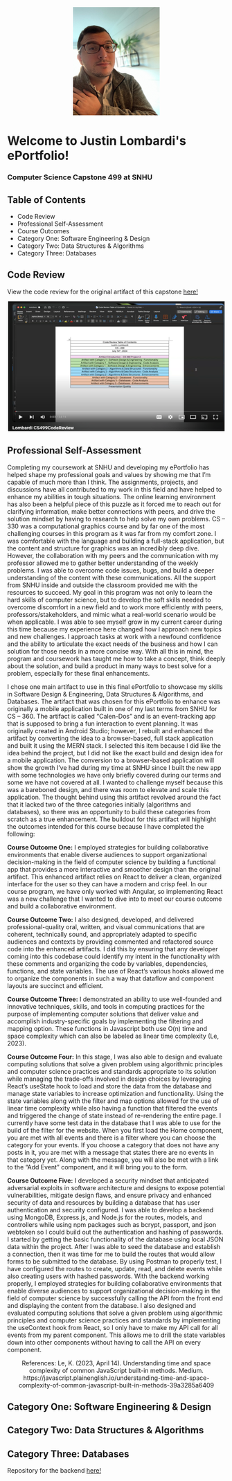 <center>
  <img src="ProfilePhoto.jpeg" height=250 width=200>
</center>

# Welcome to Justin Lombardi's ePortfolio!

### Computer Science Capstone 499 at SNHU

## Table of Contents
<ul>
  <li>Code Review</li>
  <li>Professional Self-Assessment</li>
  <li>Course Outcomes</li>
  <li>Category One: Software Engineering & Design</li>
  <li>Category Two: Data Structures & Algorithms</li>
  <li>Category Three: Databases</li>
</ul>

## Code Review 
View the code review for the original artifact of this capstone <a href="https://youtu.be/wBpu8ryyRQ0" title="here!">here!</a>
<center><a href="https://youtu.be/wBpu8ryyRQ0"><img src="CodeReviewThumbnail.png" height=300 width=500></a></center>

## Professional Self-Assessment

Completing my coursework at SNHU and developing my ePortfolio has helped shape my professional goals and values by showing me that I’m capable of much more than I think. The assignments, projects, and discussions have all contributed to my work in this field and have helped to enhance my abilities in tough situations. The online learning environment has also been a helpful piece of this puzzle as it forced me to reach out for clarifying information, make better connections with peers, and drive the solution mindset by having to research to help solve my own problems. CS – 330 was a computational graphics course and by far one of the most challenging courses in this program as it was far from my comfort zone. I was comfortable with the language and building a full-stack application, but the content and structure for graphics was  an incredibly deep dive. However, the collaboration with my peers and the communication with my professor allowed me to gather better understanding of the weekly problems. I was able to overcome code issues, bugs, and build a deeper understanding of the content with these communications. All the support from SNHU inside and outside the classroom provided me with the resources to succeed. My goal in this program was not only to learn the hard skills of computer science, but to develop the soft skills needed to overcome discomfort in a new field and to work more efficiently with peers, professors/stakeholders, and mimic what a real-world scenario would be when applicable. I was able to see myself grow in my current career during this time because my experience here changed how I approach new topics and new challenges. I approach tasks at work with a newfound confidence and the ability to articulate the exact needs of the business and how I can solution for those needs in a more concise way. With all this in mind, the program and coursework has taught me how to take a concept, think deeply about the solution, and build a product in many ways to best solve for a problem, especially for these final enhancements.

I chose one main artifact to use in this final ePortfolio to showcase my skills in Software Design & Engineering, Data Structures & Algorithms, and Databases. The artifact that was chosen for this ePortfolio to enhance was originally a mobile application built in one of my last terms from SNHU for CS – 360. The artifact is called “Calen-Dos” and is an event-tracking app that is supposed to bring a fun interaction to event planning. It was originally created in Android Studio; however, I rebuilt and enhanced the artifact by converting the idea to a browser-based, full stack application and built it using the MERN stack. I selected this item because I did like the idea behind the project, but I did not like the exact build and design idea for a mobile application. The conversion to a browser-based application will show the growth I’ve had during my time at SNHU since I built the new app with some technologies we have only briefly covered during our terms and some we have not covered at all. I wanted to challenge myself because this was a bareboned design, and there was room to elevate and scale this application. The thought behind using this artifact revolved around the fact that it lacked two of the three categories initially (algorithms and databases), so there was an opportunity to build these categories from scratch as a true enhancement. The buildout for this artifact will highlight the outcomes intended for this course because I have completed the following: 

**Course Outcome One:**
I employed strategies for building collaborative environments that enable diverse audiences to support organizational decision-making in the field of computer science by building a functional app that provides a more interactive and smoother design than the original artifact. This enhanced artifact relies on React to deliver a clean, organized interface for the user so they can have a modern and crisp feel. In our course program, we have only worked with Angular, so implementing React was a new challenge that I wanted to dive into to meet our course outcome and build a collaborative environment. 

**Course Outcome Two:**
I also designed, developed, and delivered professional-quality oral, written, and visual communications that are coherent, technically sound, and appropriately adapted to specific audiences and contexts by providing commented and refactored source code into the enhanced artifacts. I did this by ensuring that any developer coming into this codebase could identify my intent in the functionality with these comments and organizing the code by variables, dependencies, functions, and state variables. The use of React’s various hooks allowed me to organize the components in such a way that dataflow and component layouts are succinct and efficient.

**Course Outcome Three:**
I demonstrated an ability to use well-founded and innovative techniques, skills, and tools in computing practices for the purpose of implementing computer solutions that deliver value and accomplish industry-specific goals by implementing the filtering and mapping option. These functions in Javascript both use O(n) time and space complexity which can also be labeled as linear time complexity (Le, 2023). 

**Course Outcome Four:**
In this stage, I was also able to design and evaluate computing solutions that solve a given problem using algorithmic principles and computer science practices and standards appropriate to its solution while managing the trade-offs involved in design choices by leveraging React’s useState hook to load and store the data from the database and manage state variables to increase optimization and functionality. Using the state variables along with the filter and map options allowed for the use of linear time complexity while also having a function that filtered the events and triggered the change of state instead of re-rendering the entire page. I currently have some test data in the database that I was able to use for the build of the filter for the website. When you first load the Home component, you are met with all events and there is a filter where you can choose the category for your events. If you choose a category that does not have any posts in it, you are met with a message that states there are no events in that category yet. Along with the message, you will also be met with a link to the “Add Event” component, and it will bring you to the form.

**Course Outcome Five:**
I developed a security mindset that anticipated adversarial exploits in software architecture and designs to expose potential vulnerabilities, mitigate design flaws, and ensure privacy and enhanced security of data and resources by building a database that has user authentication and security configured. I was able to develop a backend using MongoDB, Express.js, and Node.js for the routes, models, and controllers while using npm packages such as bcrypt, passport, and json webtoken so I could build out the authentication and hashing of passwords. I started by getting the basic functionality of the database using local JSON data within the project. After I was able to seed the database and establish a connection, then it was time for me to build the routes that would allow forms to be submitted to the database. By using Postman to properly test, I have configured the routes to create, update, read, and delete events while also creating users with hashed passwords. With the backend working properly, I employed strategies for building collaborative environments that enable diverse audiences to support organizational decision-making in the field of computer science by successfully calling the API from the front end and displaying the content from the database. I also designed and evaluated computing solutions that solve a given problem using algorithmic principles and computer science practices and standards by implementing the useContext hook from React, so I only have to make my API call for all events from my parent component. This allows me to drill the state variables down into other components without having to call the API on every component.

<center>References:
Le, K. (2023, April 14). Understanding time and space complexity of common JavaScript built-in methods. Medium. https://javascript.plainenglish.io/understanding-time-and-space-complexity-of-common-javascript-built-in-methods-39a3285a6409</center>

## Category One: Software Engineering & Design

## Category Two: Data Structures & Algorithms

## Category Three: Databases
 Repository for the backend <a href='https://github.com/JLombardi427/eportfolio/tree/main/backend-eportfolio'>here!</a>


